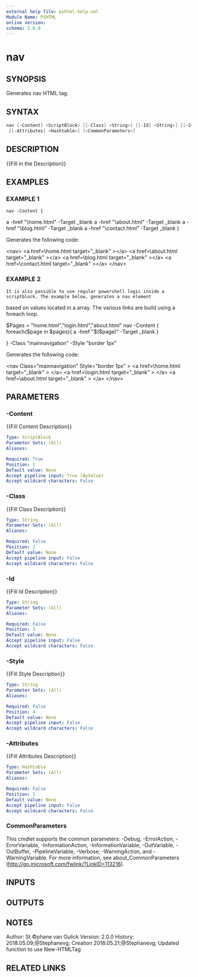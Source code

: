 ```yaml
---
external help file: pshtml-help.xml
Module Name: PSHTML
online version:
schema: 2.0.0
---
```


# nav

## SYNOPSIS
Generates nav HTML tag.

## SYNTAX

``` powershell
nav [-Content] <ScriptBlock> [[-Class] <String>] [[-Id] <String>] [[-Style] <String>]
 [[-Attributes] <Hashtable>] [<CommonParameters>]
```

## DESCRIPTION
{{Fill in the Description}}

## EXAMPLES

### EXAMPLE 1
```
nav -Content {
```

a -href "\home.html" -Target _blank
    a -href "\about.html" -Target _blank
    a -href "\blog.html" -Target _blank
    a -href "\contact.html" -Target _blank
}

Generates the following code:

\<nav\>
    \<a href=\home.html target="_blank" \>\</a\>
    \<a href=\about.html target="_blank" \>\</a\>
    \<a href=\blog.html target="_blank" \>\</a\>
    \<a href=\contact.html target="_blank" \>\</a\>
\</nav\>

### EXAMPLE 2
```
It is also possible to use regular powershell logic inside a scriptblock. The example below, generates a nav element
```

based on values located in a array.
The various links are build using a foreach loop.

$Pages = "home.html","login.html","about.html"
nav -Content {
    foreach($page in $pages){
        a -href "\$($page)" -Target _blank
    }

} -Class "mainnavigation" -Style "border 1px"

Generates the following code:

\<nav Class="mainnavigation" Style="border 1px" \>
    \<a href=\home.html target="_blank" \>
    \</a\>
    \<a href=\login.html target="_blank" \>
    \</a\>
    \<a href=\about.html target="_blank" \>
    \</a\>
\</nav\>

## PARAMETERS

### -Content
{{Fill Content Description}}

```yaml
Type: ScriptBlock
Parameter Sets: (All)
Aliases:

Required: True
Position: 1
Default value: None
Accept pipeline input: True (ByValue)
Accept wildcard characters: False
```

### -Class
{{Fill Class Description}}

```yaml
Type: String
Parameter Sets: (All)
Aliases:

Required: False
Position: 2
Default value: None
Accept pipeline input: False
Accept wildcard characters: False
```

### -Id
{{Fill Id Description}}

```yaml
Type: String
Parameter Sets: (All)
Aliases:

Required: False
Position: 3
Default value: None
Accept pipeline input: False
Accept wildcard characters: False
```

### -Style
{{Fill Style Description}}

```yaml
Type: String
Parameter Sets: (All)
Aliases:

Required: False
Position: 4
Default value: None
Accept pipeline input: False
Accept wildcard characters: False
```

### -Attributes
{{Fill Attributes Description}}

```yaml
Type: Hashtable
Parameter Sets: (All)
Aliases:

Required: False
Position: 5
Default value: None
Accept pipeline input: False
Accept wildcard characters: False
```

### CommonParameters
This cmdlet supports the common parameters: -Debug, -ErrorAction, -ErrorVariable, -InformationAction, -InformationVariable, -OutVariable, -OutBuffer, -PipelineVariable, -Verbose, -WarningAction, and -WarningVariable.
For more information, see about_CommonParameters (http://go.microsoft.com/fwlink/?LinkID=113216).

## INPUTS

## OUTPUTS

## NOTES
Author: St ©phane van Gulick
Version: 2.0.0
History:
    2018.05.09;@Stephanevg; Creation
    2018.05.21;@Stephanevg; Updated function to use New-HTMLTag

## RELATED LINKS
